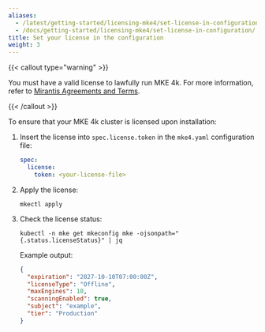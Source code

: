 ```yaml
---
aliases:
  - /latest/getting-started/licensing-mke4/set-license-in-configuration/
  - /docs/getting-started/licensing-mke4/set-license-in-configuration/
title: Set your license in the configuration
weight: 3
---
```


{{< callout type="warning" >}}

You must have a valid license to lawfully run MKE 4k. For more
information, refer to [Mirantis Agreements and Terms](https://legal.mirantis.com/).

{{< /callout >}}

To ensure that your MKE 4k cluster is licensed upon installation:

1. Insert the license into ``spec.license.token`` in the `mke4.yaml`
   configuration file:

    ```yaml
    spec:
      license:
        token: <your-license-file>
    ```

2. Apply the license:

   ```
   mkectl apply
   ```

3. Check the license status:

   ```
   kubectl -n mke get mkeconfig mke -ojsonpath="{.status.licenseStatus}" | jq 
   ```

   Example output:

   ```json
   {
     "expiration": "2027-10-10T07:00:00Z",
     "licenseType": "Offline",
     "maxEngines": 10,
     "scanningEnabled": true,
     "subject": "example",
     "tier": "Production"
   }
   ```


